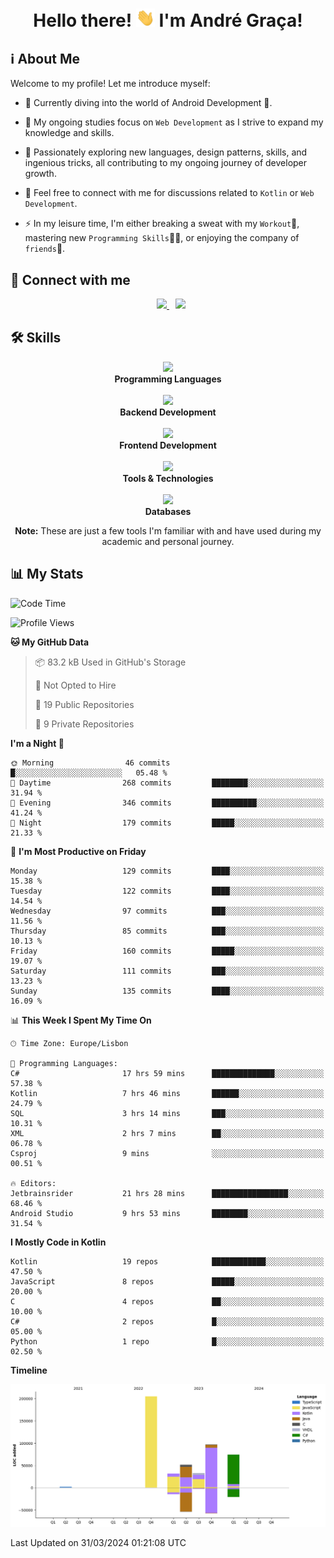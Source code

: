 <h1 align="center">Hello there! <img src="https://raw.githubusercontent.com/ABSphreak/ABSphreak/master/gifs/Hi.gif" width="30"> I'm André Graça!</h1>

## ℹ️ About Me

Welcome to my profile! Let me introduce myself:

- 🔭 Currently diving into the world of Android Development 📱.

- 🌱 My ongoing studies focus on `Web Development` as I strive to expand my knowledge and skills.
 
- 🚀 Passionately exploring new languages, design patterns, skills, and ingenious tricks, all contributing to my ongoing journey of developer growth.

- 💬 Feel free to connect with me for discussions related to `Kotlin` or `Web Development`.

- ⚡ In my leisure time, I'm either breaking a sweat with my `Workout`💪, mastering new `Programming Skills`👨‍💻, or enjoying the company of `friends`👥.

## 🤝 Connect with me

<p align="center">
  <a style="margin-left: 10px;" target="_blank" href="mailto:sindrome.gracinha@gmail.com">
    <img width="50px" src="https://play-lh.googleusercontent.com/KSuaRLiI_FlDP8cM4MzJ23ml3og5Hxb9AapaGTMZ2GgR103mvJ3AAnoOFz1yheeQBBI">
  </a>
  <a style="margin-left: 10px;" target="_blank" href="https://twitter.com/Andre_Graca3">
    <img src="https://skillicons.dev/icons?i=twitter">
  </a>
</p>

## 🛠️ Skills

<div align="center">
  <p align="center">
    <img src="https://skillicons.dev/icons?i=kotlin,java,js,ts,python,c&perline=6" /><br/>
    <b>Programming Languages</b><br/><br/>
    <img src="https://skillicons.dev/icons?i=spring,nodejs,express&perline=5" /><br/>
    <b>Backend Development</b><br/><br/>
    <img src="https://skillicons.dev/icons?i=react,nextjs,html,css,bootstrap,tailwind&perline=6" /><br/>
    <b>Frontend Development</b><br/><br/>
    <img src="https://skillicons.dev/icons?i=docker,linux,bash,git,github,androidstudio,jenkins,postman&perline=9" /><br/>
    <b>Tools & Technologies</b><br/><br/>
    <img src="https://skillicons.dev/icons?i=postgres,mongodb&perline=2" /><br/>
    <b>Databases</b>
  </p> 
  <p align="center"><b>Note:</b> These are just a few tools I'm familiar with and have used during my academic and personal journey.</p>
</div>

## 📊 My Stats

<!--START_SECTION:waka-->
![Code Time](http://img.shields.io/badge/Code%20Time-781%20hrs%204%20mins-blue)

![Profile Views](http://img.shields.io/badge/Profile%20Views-0-blue)

**🐱 My GitHub Data** 

> 📦 83.2 kB Used in GitHub's Storage 
 > 
> 🚫 Not Opted to Hire
 > 
> 📜 19 Public Repositories 
 > 
> 🔑 9 Private Repositories 
 > 
**I'm a Night 🦉** 

```text
🌞 Morning                46 commits          █░░░░░░░░░░░░░░░░░░░░░░░░   05.48 % 
🌆 Daytime                268 commits         ████████░░░░░░░░░░░░░░░░░   31.94 % 
🌃 Evening                346 commits         ██████████░░░░░░░░░░░░░░░   41.24 % 
🌙 Night                  179 commits         █████░░░░░░░░░░░░░░░░░░░░   21.33 % 
```
📅 **I'm Most Productive on Friday** 

```text
Monday                   129 commits         ████░░░░░░░░░░░░░░░░░░░░░   15.38 % 
Tuesday                  122 commits         ████░░░░░░░░░░░░░░░░░░░░░   14.54 % 
Wednesday                97 commits          ███░░░░░░░░░░░░░░░░░░░░░░   11.56 % 
Thursday                 85 commits          ███░░░░░░░░░░░░░░░░░░░░░░   10.13 % 
Friday                   160 commits         █████░░░░░░░░░░░░░░░░░░░░   19.07 % 
Saturday                 111 commits         ███░░░░░░░░░░░░░░░░░░░░░░   13.23 % 
Sunday                   135 commits         ████░░░░░░░░░░░░░░░░░░░░░   16.09 % 
```


📊 **This Week I Spent My Time On** 

```text
🕑︎ Time Zone: Europe/Lisbon

💬 Programming Languages: 
C#                       17 hrs 59 mins      ██████████████░░░░░░░░░░░   57.38 % 
Kotlin                   7 hrs 46 mins       ██████░░░░░░░░░░░░░░░░░░░   24.79 % 
SQL                      3 hrs 14 mins       ███░░░░░░░░░░░░░░░░░░░░░░   10.31 % 
XML                      2 hrs 7 mins        ██░░░░░░░░░░░░░░░░░░░░░░░   06.78 % 
Csproj                   9 mins              ░░░░░░░░░░░░░░░░░░░░░░░░░   00.51 % 

🔥 Editors: 
Jetbrainsrider           21 hrs 28 mins      █████████████████░░░░░░░░   68.46 % 
Android Studio           9 hrs 53 mins       ████████░░░░░░░░░░░░░░░░░   31.54 % 
```

**I Mostly Code in Kotlin** 

```text
Kotlin                   19 repos            ████████████░░░░░░░░░░░░░   47.50 % 
JavaScript               8 repos             █████░░░░░░░░░░░░░░░░░░░░   20.00 % 
C                        4 repos             ██░░░░░░░░░░░░░░░░░░░░░░░   10.00 % 
C#                       2 repos             █░░░░░░░░░░░░░░░░░░░░░░░░   05.00 % 
Python                   1 repo              █░░░░░░░░░░░░░░░░░░░░░░░░   02.50 % 
```



**Timeline**

![Lines of Code chart](https://raw.githubusercontent.com/AndreGraca3/AndreGraca3/main/assets/bar_graph.png)


 Last Updated on 31/03/2024 01:21:08 UTC
<!--END_SECTION:waka-->
